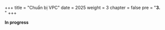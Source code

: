 +++
title = "Chuẩn bị VPC"
date = 2025
weight = 3
chapter = false
pre = "<b>3. </b>"
+++

**In progress**
